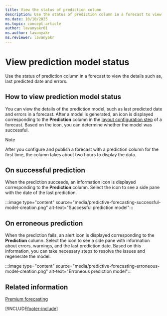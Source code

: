 ```yaml
---
title: View the status of prediction column
description: Use the status of prediction column in a forecast to view the details such as, last predicted date and errors.
ms.date: 10/10/2025
ms.topic: concept-article
author: lavanyakr01
ms.author: lavanyakr
ms.reviewer: lavanyakr
---
```

# View prediction model status  

Use the status of prediction column in a forecast to view the details such as, last predicted date and errors.

## How to view prediction model status

You can view the details of the prediction model, such as last predicted date and errors in a forecast. After a model is generated, an icon is displayed corresponding to the **Prediction** column in the [layout configuration step](/dynamics365/sales-enterprise/choose-layout-and-columns-forecast) of a forecast. Based on the icon, you can determine whether the model was successful.

>[!NOTE]
>After you configure and publish a forecast with a prediction column for the first time, the column takes about two hours to display the data. 

## On successful prediction

When the prediction succeeds, an information icon is displayed corresponding to the **Prediction** column. Select the icon to see a side pane with the date of the last prediction.

:::image type="content" source="media/predictive-forecasting-successful-model-creation.png" alt-text="Successful prediction model":::

## On erroneous prediction

When the prediction fails, an alert icon is displayed corresponding to the **Prediction** column. Select the icon to see a side pane with information about errors, warnings, and the last prediction date. Based on this information, you can take necessary steps to resolve the issues and regenerate the model.

:::image type="content" source="media/predictive-forecasting-erroneous-model-creation.png" alt-text="Erroneous prediction model":::

## Related information

[Premium forecasting](configure-premium-forecasting.md)


[!INCLUDE[footer-include](../includes/footer-banner.md)]
